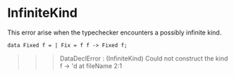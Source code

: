 # InfiniteKind
This error arise when the typechecker encounters a possibly infinite kind.
```
data Fixed f = | Fix = f f -> Fixed f;
```
>>>DataDeclError : (InfiniteKind) Could not construct the kind f -> 'd at fileName 2:1
